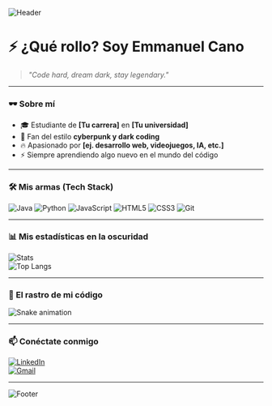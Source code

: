 <!-- Banner de bienvenida -->
![Header](https://capsule-render.vercel.app/api?type=rect&color=0:000000,100:8B0000&height=150&section=header&text=Welcome%20to%20my%20World%20👾&fontColor=ffffff&fontSize=40&animation=fadeIn)

# ⚡ ¿Qué rollo? Soy Emmanuel Cano  

> *"Code hard, dream dark, stay legendary."*  

---

### 🕶️ Sobre mí
- 🎓 Estudiante de **[Tu carrera]** en **[Tu universidad]**  
- 🖤 Fan del estilo **cyberpunk y dark coding**  
- 🔥 Apasionado por **[ej. desarrollo web, videojuegos, IA, etc.]**  
- ⚡ Siempre aprendiendo algo nuevo en el mundo del código  

---

### 🛠️ Mis armas (Tech Stack)
![Java](https://img.shields.io/badge/Java-000000?style=for-the-badge&logo=openjdk&logoColor=red)
![Python](https://img.shields.io/badge/Python-000000?style=for-the-badge&logo=python&logoColor=yellow)
![JavaScript](https://img.shields.io/badge/JavaScript-000000?style=for-the-badge&logo=javascript&logoColor=f7df1e)
![HTML5](https://img.shields.io/badge/HTML5-000000?style=for-the-badge&logo=html5&logoColor=orange)
![CSS3](https://img.shields.io/badge/CSS3-000000?style=for-the-badge&logo=css3&logoColor=blue)
![Git](https://img.shields.io/badge/Git-000000?style=for-the-badge&logo=git&logoColor=white)

---

### 📊 Mis estadísticas en la oscuridad
![Stats](https://github-readme-stats.vercel.app/api?username=TU-USUARIO&show_icons=true&theme=radical&bg_color=000000&title_color=8B0000&icon_color=8B0000&text_color=ffffff)  
![Top Langs](https://github-readme-stats.vercel.app/api/top-langs/?username=TU-USUARIO&layout=compact&theme=radical&bg_color=000000&title_color=8B0000&text_color=ffffff)

---

### 🐍 El rastro de mi código
![Snake animation](https://github.com/TU-USUARIO/TU-USUARIO/blob/output/github-contribution-grid-snake-dark.svg)

---

### 📫 Conéctate conmigo
[![LinkedIn](https://img.shields.io/badge/LinkedIn-000000?style=for-the-badge&logo=linkedin&logoColor=0A66C2)](https://www.linkedin.com/in/TU-LINKEDIN)  
[![Gmail](https://img.shields.io/badge/Gmail-000000?style=for-the-badge&logo=gmail&logoColor=red)](mailto:TU-CORREO)  

---

![Footer](https://capsule-render.vercel.app/api?type=rect&color=0:8B0000,100:000000&height=70&section=footer&text=⚡%20Dark%20Coder%20Mode%20⚡&fontColor=ffffff)
